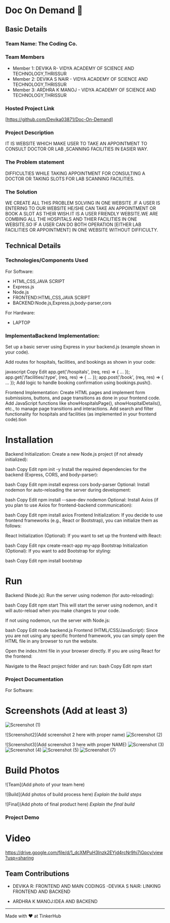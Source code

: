 # Doc On Demand 🎯


## Basic Details
### Team Name: The Coding Co.


### Team Members
- Member 1: DEVIKA R- VIDYA ACADEMY OF SCIENCE AND TECHNOLOGY,THRISSUR
- Member 2: DEVIKA S NAIR - VIDYA ACADEMY OF SCIENCE AND TECHNOLOGY,THRISSUR
- Member 3: ARDHRA K MANOJ - VIDYA ACADEMY OF SCIENCE AND TECHNOLOGY,THRISSUR

### Hosted Project Link
[https://github.com/Devika03871/Doc-On-Demand]

### Project Description
IT IS WEBSITE WHICH MAKE USER TO  TAKE AN APPOINTMENT TO CONSULT DOCTOR OR LAB ,SCANNING FACILITIES IN EASIER WAY.
### The Problem statement
DIFFICULTIES WHILE TAKING APPOINTMENT FOR CONSULTING A DOCTOR OR TAKING SLOTS FOR LAB SCANNING FACILITIES.

### The Solution
WE CREATE ALL THIS PROBLEM SOLVING IN ONE WEBSITE .IF A USER IS ENTERING TO OUR WEBSITE HE/SHE CAN TAKE AN APPOINTMENT OR BOOK A SLOT AS THEIR WISH.IT IS A USER FRIENDLY WEBSITE.WE ARE COMBING ALL THE HOSPITALS AND THIER FACILITIES IN ONE WEBSITE.SO IF A USER CAN DO BOTH OPERATION [EITHER LAB FACILITIES OR APPOINTMENT] IN ONE WEBSITE WITHOUT DIFFICULTY.

## Technical Details
### Technologies/Components Used
For Software:
- HTML,CSS,JAVA SCRIPT
- Express.js
- Node.js
- FRONTEND:HTML,CSS,JAVA SCRIPT
- BACKEND:Node.js,Express.js,body-parser,cors

For Hardware:
- LAPTOP


### ImplementaBackend Implementation:
Set up a basic server using Express in your backend.js (example shown in your code).

Add routes for hospitals, facilities, and bookings as shown in your code:

javascript
Copy
Edit
app.get('/hospitals', (req, res) => { ... });
app.get('/facilities/:type', (req, res) => { ... });
app.post('/book', (req, res) => { ... });
Add logic to handle booking confirmation using bookings.push().

Frontend Implementation:
Create HTML pages and implement form submissions, buttons, and page transitions as done in your frontend code.
Add JavaScript functions like showHospitalsPage(), showHospitalDetails(), etc., to manage page transitions and interactions.
Add search and filter functionality for hospitals and facilities (as implemented in your frontend code).tion

# Installation
Backend Initialization:
Create a new Node.js project (if not already initialized):

bash
Copy
Edit
npm init -y
Install the required dependencies for the backend (Express, CORS, and body-parser):

bash
Copy
Edit
npm install express cors body-parser
Optional: Install nodemon for auto-reloading the server during development:

bash
Copy
Edit
npm install --save-dev nodemon
Optional: Install Axios (if you plan to use Axios for frontend-backend communication):

bash
Copy
Edit
npm install axios
Frontend Initialization:
If you decide to use frontend frameworks (e.g., React or Bootstrap), you can initialize them as follows:

React Initialization (Optional): If you want to set up the frontend with React:

bash
Copy
Edit
npx create-react-app my-app
Bootstrap Initialization (Optional): If you want to add Bootstrap for styling:

bash
Copy
Edit
npm install bootstrap

# Run
Backend (Node.js):
Run the server using nodemon (for auto-reloading):

bash
Copy
Edit
npm start
This will start the server using nodemon, and it will auto-reload when you make changes to your code.

If not using nodemon, run the server with Node.js:

bash
Copy
Edit
node backend.js
Frontend (HTML/CSS/JavaScript):
Since you are not using any specific frontend framework, you can simply open the HTML file in any browser to run the website.

Open the index.html file in your browser directly.
If you are using React for the frontend:

Navigate to the React project folder and run:
bash
Copy
Edit
npm start

### Project Documentation
For Software:

# Screenshots (Add at least 3)
![Screenshot (1)](https://github.com/user-attachments/assets/105883a8-cb40-4cc6-a56e-11dda30ee47e)


![Screenshot2](Add screenshot 2 here with proper name)
![Screenshot (2)](https://github.com/user-attachments/assets/ab468d59-432d-4fe8-b325-96ed1b7875f1)


![Screenshot3](Add screenshot 3 here with proper NAME)
![Screenshot (3)](https://github.com/user-attachments/assets/1ee2412d-6b2e-4745-ab51-1973ff3529b1)
![Screenshot (4)](https://github.com/user-attachments/assets/42d40480-02d3-42f1-9ea9-34a5844a698c)
![Screenshot (5)](https://github.com/user-attachments/assets/98244826-e85e-47d8-8c4c-3c18122e8fef)
![Screenshot (7)](https://github.com/user-attachments/assets/572217cb-1da4-4ad2-8103-5423af173a5a)





# Build Photos
![Team](Add photo of your team here)


![Build](Add photos of build process here)
*Explain the build steps*

![Final](Add photo of final product here)
*Explain the final build*

### Project Demo
# Video
https://drive.google.com/file/d/1_dcXMPuH3Inzk2EYjd4rcNr9hi7iGpcy/view?usp=sharing




## Team Contributions
- DEVIKA R: FRONTEND AND MAIN CODINGS
 -DEVIKA S NAIR: LINKING FRONTEND AND BACKEND

- ARDHRA K MANOJ:IDEA AND BACKEND

---
Made with ❤️ at TinkerHub
